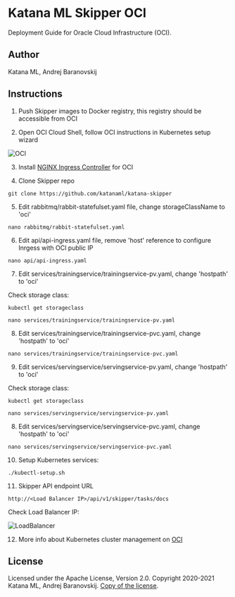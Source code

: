# Katana ML Skipper OCI

Deployment Guide for Oracle Cloud Infrastructure (OCI).

## Author

Katana ML, Andrej Baranovskij

## Instructions

1. Push Skipper images to Docker registry, this registry should be accessible from OCI

2. Open OCI Cloud Shell, follow OCI instructions in Kubernetes setup wizard

![OCI](https://github.com/katanaml/katana-skipper/blob/master/oci-shell.png)

3. Install [NGINX Ingress Controller](https://kubernetes.github.io/ingress-nginx/deploy/#oracle-cloud-infrastructure) for OCI

4. Clone Skipper repo

```
git clone https://github.com/katanaml/katana-skipper
```

5. Edit rabbitmq/rabbit-statefulset.yaml file, change storageClassName to 'oci'

```
nano rabbitmq/rabbit-statefulset.yaml
```

6. Edit api/api-ingress.yaml file, remove 'host' reference to configure Inrgess with OCI public IP

```
nano api/api-ingress.yaml
```

7. Edit services/trainingservice/trainingservice-pv.yaml, change 'hostpath' to 'oci'

Check storage class:

```
kubectl get storageclass
```

```
nano services/trainingservice/trainingservice-pv.yaml
```

8. Edit services/trainingservice/trainingservice-pvc.yaml, change 'hostpath' to 'oci'

```
nano services/trainingservice/trainingservice-pvc.yaml
```

9. Edit services/servingservice/servingservice-pv.yaml, change 'hostpath' to 'oci'

Check storage class:

```
kubectl get storageclass
```

```
nano services/servingservice/servingservice-pv.yaml
```

8. Edit services/servingservice/servingservice-pvc.yaml, change 'hostpath' to 'oci'

```
nano services/servingservice/servingservice-pvc.yaml
```

10. Setup Kubernetes services:

```
./kubectl-setup.sh
```

11. Skipper API endpoint URL

```
http://<Load Balancer IP>/api/v1/skipper/tasks/docs
```

Check Load Balancer IP:

![LoadBalancer](https://github.com/katanaml/katana-skipper/blob/master/oci-loadbalancer.png)

12. More info about Kubernetes cluster management on [OCI](https://docs.oracle.com/en/learn/container_engine_kubernetes/#introduction)

## License

Licensed under the Apache License, Version 2.0. Copyright 2020-2021 Katana ML, Andrej Baranovskij. [Copy of the license](https://github.com/katanaml/katana-pipeline/blob/master/LICENSE).
